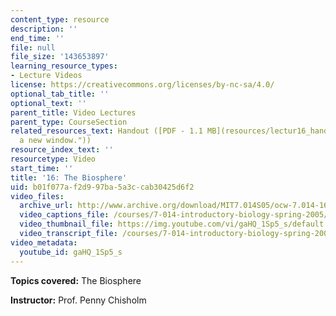 ```yaml
---
content_type: resource
description: ''
end_time: ''
file: null
file_size: '143653897'
learning_resource_types:
- Lecture Videos
license: https://creativecommons.org/licenses/by-nc-sa/4.0/
optional_tab_title: ''
optional_text: ''
parent_title: Video Lectures
parent_type: CourseSection
related_resources_text: Handout ([PDF - 1.1 MB](resources/lectur16_handout "Open in
  a new window."))
resource_index_text: ''
resourcetype: Video
start_time: ''
title: '16: The Biosphere'
uid: b01f077a-f2d9-97ba-5a3c-cab30425d6f2
video_files:
  archive_url: http://www.archive.org/download/MIT7.014S05/ocw-7.014-16-11mar05-220k.mp4
  video_captions_file: /courses/7-014-introductory-biology-spring-2005/4e5ce1d82f74587bbe2c3357b28f6ddd_gaHQ_1Sp5_s.vtt
  video_thumbnail_file: https://img.youtube.com/vi/gaHQ_1Sp5_s/default.jpg
  video_transcript_file: /courses/7-014-introductory-biology-spring-2005/57cb0f43f71e798a134244240f4915f8_gaHQ_1Sp5_s.pdf
video_metadata:
  youtube_id: gaHQ_1Sp5_s
---
```


**Topics covered:** The Biosphere  
  
**Instructor:** Prof. Penny Chisholm

